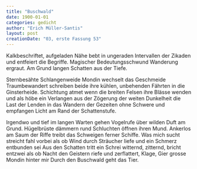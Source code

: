 ```yaml
---
title: "Buschwald"
date: 1900-01-01
categories: gedicht
author: "Erich Müller-Santis"
layout: post
creationDate: "03, erste Fassung 53"
---
```

Kalkbeschriftet, aufgeladen
Nähe bebt in ungeraden
Intervallen der Zikaden
und entfeiert die Begriffe.
Magischer Bedeutungsschwund
Wanderung ergraut. Am Grund
langen Schatten aus der Tiefe.

Sternbesähte Schlangenweide
Mondin wechselt das Geschmeide
Traumbewandert schreiben beide
ihre kühlen, unbehenden
Fährten in die Ginsterheide.
Schichtung atmet wenn die breiten
Felsen ihre Blässe wenden
und als höbe ein Verlangen
aus der Zögerung der weiten
Dunkelheit die Last der Lenden
in das Wandern der Gezeiten
ohne Schwere und empfangen
Licht am Rand der Schattenstufe.

Irgendwo und tief im langen
Warten gehen Vogelrufe
über wilden Duft am Grund.
Hügelbrüste dämmern rund
Schluchten öffnen ihren Mund.
Ankerlos am Saum der Riffe
treibt das Schweigen ferner Schiffe.
Was mich sucht streicht fahl vorbei
als ob Wind durch Sträucher liefe
und ein Schmerz entbunden sei
Aus den Schatten tritt ein Schrei
witternd, zitternd, bricht entzwei
als ob Nacht den Geistern riefe
und zerflattert, Klage, Gier
grosse Mondin hinter mir
Durch den Buschwald geht das Tier.
